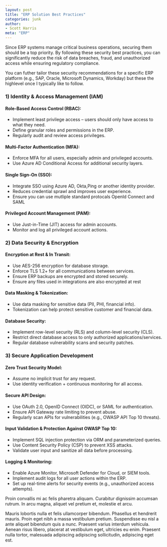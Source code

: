 ```yaml
---
layout: post
title: "ERP Solution Best Practices"
categories: junk
author:
- Scott Harris
meta: "ERP"
---
```


Since ERP systems manage critical business operations, securing them should be a top priority. By following these security best practices, you can significantly reduce the risk of data breaches, fraud, and unauthorized access while ensuring regulatory compliance.

You can futher tailor these security recommendations for a specific ERP platform (e.g., SAP, Oracle, Microsoft Dynamics, Workday) but these the highlevel once I typically like to follow.


### 1) Identity & Access Management (IAM)

#### Role-Based Access Control (RBAC):

- Implement least privilege access – users should only have access to what they need.
- Define granular roles and permissions in the ERP.
- Regularly audit and review access privileges.

#### Multi-Factor Authentication (MFA):

- Enforce MFA for all users, especially admin and privileged accounts.
- Use Azure AD Conditional Access for additional security layers.

#### Single Sign-On (SSO):

- Integrate SSO using Azure AD, Okta,Ping or another identity provider.
- Reduces credential sprawl and improves user experience.
- Ensure you can use mutliple standard protocals OpenId Connect and SAML

#### Privileged Account Management (PAM):

- Use Just-in-Time (JIT) access for admin accounts.
- Monitor and log all privileged account actions.



### 2) Data Security & Encryption

#### Encryption at Rest & In Transit:

- Use AES-256 encryption for database storage.
- Enforce TLS 1.2+ for all communications between services.
- Ensure ERP backups are encrypted and stored securely.
- Ensure any files used in integrations are also encrypted at rest

#### Data Masking & Tokenization:

- Use data masking for sensitive data (PII, PHI, financial info).
- Tokenization can help protect sensitive customer and financial data.

#### Database Security:

- Implement row-level security (RLS) and column-level security (CLS).
- Restrict direct database access to only authorized applications/services.
- Regular database vulnerability scans and security patches.

### 3) Secure Application Development

#### Zero Trust Security Model:

- Assume no implicit trust for any request.
- Use identity verification + continuous monitoring for all access.

#### Secure API Design:

- Use OAuth 2.0, OpenID Connect (OIDC), or SAML for authentication.
- Ensure API Gateway rate limiting to prevent abuse.
- Regularly scan APIs for vulnerabilities (e.g., OWASP API Top 10 threats).

#### Input Validation & Protection Against OWASP Top 10:

- Implement SQL injection protection via ORM and parameterized queries.
- Use Content Security Policy (CSP) to prevent XSS attacks.
- Validate user input and sanitize all data before processing.

#### Logging & Monitoring:

- Enable Azure Monitor, Microsoft Defender for Cloud, or SIEM tools.
- Implement audit logs for all user actions within the ERP.
- Set up real-time alerts for security events (e.g., unauthorized access attempts).





Proin convallis mi ac felis pharetra aliquam. Curabitur dignissim accumsan rutrum. In arcu magna, aliquet vel pretium et, molestie et arcu.

Mauris lobortis nulla et felis ullamcorper bibendum. Phasellus et hendrerit mauris. Proin eget nibh a massa vestibulum pretium. Suspendisse eu nisl a ante aliquet bibendum quis a nunc. Praesent varius interdum vehicula. Aenean risus libero, placerat at vestibulum eget, ultricies eu enim. Praesent nulla tortor, malesuada adipiscing adipiscing sollicitudin, adipiscing eget est.

